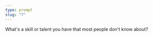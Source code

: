 ```yaml
---
type: prompt
slug: "7"
---
```


What's a skill or talent you have that most people don't know about?

